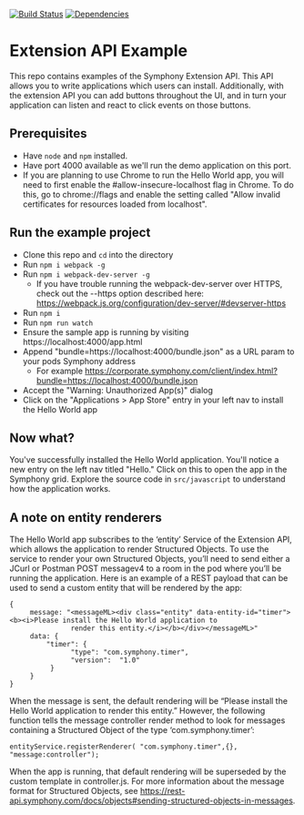 [![Build Status](https://travis-ci.org/symphonyoss/extension-api-examples.svg)](https://travis-ci.org/symphonyoss/extension-api-examples)
[![Dependencies](https://www.versioneye.com/user/projects/578010725bb1390040177cb0/badge.svg?style=flat-square)](https://www.versioneye.com/user/projects/578010725bb1390040177cb0#tab-dependencies)

# Extension API Example


This repo contains examples of the Symphony Extension API. This API allows you to write applications
which users can install. Additionally, with the extension API you can add buttons throughout the UI,
and in turn your application can listen and react to click events on those buttons.


## Prerequisites


* Have `node` and `npm` installed.
* Have port 4000 available as we'll run the demo application on this port.
* If you are planning to use Chrome to run the Hello World app, you will need to first enable the #allow-insecure-localhost flag in Chrome. To do this, go to chrome://flags and enable the setting called "Allow invalid certificates for resources loaded from localhost". 

## Run the example project


* Clone this repo and `cd` into the directory
* Run `npm i webpack -g`
* Run `npm i webpack-dev-server -g`
	* If you have trouble running the webpack-dev-server over HTTPS, check out the --https option described here: https://webpack.js.org/configuration/dev-server/#devserver-https
* Run `npm i`
* Run `npm run watch`
* Ensure the sample app is running by visiting https://localhost:4000/app.html
* Append "bundle=https://localhost:4000/bundle.json" as a URL param to your pods Symphony address
    * For example https://corporate.symphony.com/client/index.html?bundle=https://localhost:4000/bundle.json
* Accept the "Warning: Unauthorized App(s)" dialog
* Click on the "Applications > App Store" entry in your left nav to install the Hello World app

## Now what?

You've successfully installed the Hello World application. You'll notice a new entry on the left nav
titled "Hello." Click on this to open the app in the Symphony grid. Explore the source code in
`src/javascript` to understand how the application works.

## A note on entity renderers 

The Hello World app subscribes to the ‘entity’ Service of the Extension API, which allows the application to render Structured Objects. To use the service to render your own Structured Objects, you’ll need to send either a JCurl or Postman POST messagev4 to a room in the pod where you’ll be running the application. Here is an example of a REST payload that can be used to send a custom entity that will be rendered by the app:

```
{
     message: "<messageML><div class="entity" data-entity-id="timer"><b><i>Please install the Hello World application to
               render this entity.</i></b></div></messageML>"
     data: {
         "timer": {
               "type": "com.symphony.timer",
               "version":  "1.0"
          }
     }    
}
```

When the message is sent, the default rendering will be “Please install the Hello World application to render this entity.” However, the following function tells the message controller render method to look for messages containing a Structured Object of the type ‘com.symphony.timer’:

`entityService.registerRenderer( "com.symphony.timer",{}, "message:controller");`

When the app is running, that default rendering will be superseded by the custom template in controller.js. For more information about the message format for Structured Objects, see https://rest-api.symphony.com/docs/objects#sending-structured-objects-in-messages.


